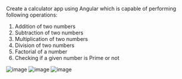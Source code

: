 Create a calculator app using Angular which is capable of performing following operations:

1. Addition of two numbers
2. Subtraction of two numbers
3. Multiplication of two numbers
4. Division of two numbers
5. Factorial of a number
6. Checking if a given number is Prime or not

![image](https://user-images.githubusercontent.com/60281508/137711431-7a107b78-e6e1-4772-95f3-b00f7cf0c225.png)
![image](https://user-images.githubusercontent.com/60281508/137711865-b3fdb730-b3cb-4f32-9346-bd2c6b6e8dbb.png)
![image](https://user-images.githubusercontent.com/60281508/137711936-b8489daa-7bd7-4100-b3f9-c2fddaf950f2.png)
